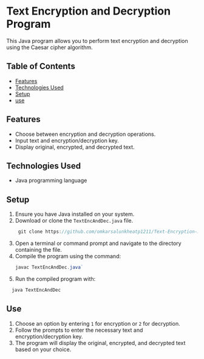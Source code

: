 # Text Encryption and Decryption Program

This Java program allows you to perform text encryption and decryption using the Caesar cipher algorithm.

## Table of Contents

- [Features](#features)
- [Technologies Used](#technologies-used)
- [Setup](#setup)
- [use](#use)
  
## Features

- Choose between encryption and decryption operations.
- Input text and encryption/decryption key.
- Display original, encrypted, and decrypted text.

## Technologies Used

- Java programming language

## Setup

1. Ensure you have Java installed on your system.
2. Download or clone the `TextEncAndDec.java` file.
   ```javascript
    git clone https://github.com/omkarsalunkheatp1211/Text-Encryption-And-Decryption-in-java.git
    ```
4. Open a terminal or command prompt and navigate to the directory containing the file.
5. Compile the program using the command:
   ```javascript
   javac TextEncAndDec.java`
   ```
8. Run the compiled program with:
  ```javascript
    java TextEncAndDec
  ```

## Use

1. Choose an option by entering `1` for encryption or `2` for decryption.
2. Follow the prompts to enter the necessary text and encryption/decryption key.
3. The program will display the original, encrypted, and decrypted text based on your choice.

